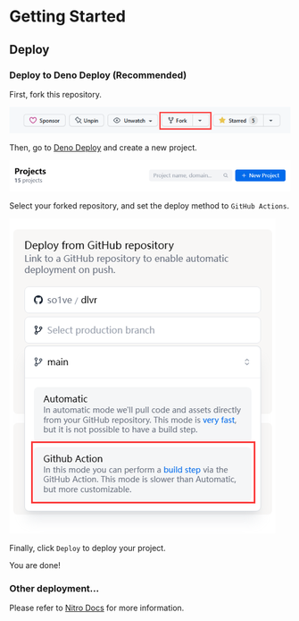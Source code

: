 # Getting Started

## Deploy

### Deploy to Deno Deploy (Recommended)

First, fork this repository.

![](assets/fork.png)

Then, go to [Deno Deploy](https://dash.deno.com/projects) and create a new project.

![](assets/new-project.png)

Select your forked repository, and set the deploy method to `GitHub Actions`.

![](assets/create.png)

Finally, click `Deploy` to deploy your project.

You are done!

### Other deployment...

Please refer to [Nitro Docs](https://nitro.unjs.io/deploy) for more information.